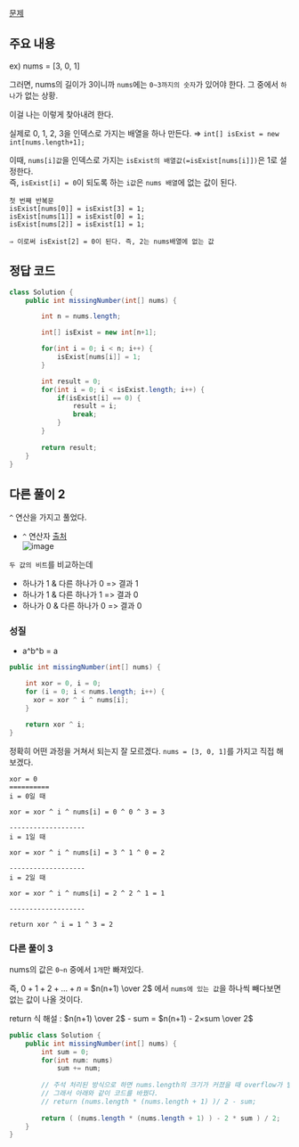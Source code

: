 [문제](https://leetcode.com/problems/missing-number/description/)

## 주요 내용

ex) nums = [3, 0, 1]

그러면, nums의 길이가 3이니까 `nums`에는 `0~3까지의 숫자`가 있어야 한다. 그 중에서 `하나`가 없는 상황. 

이걸 나는 이렇게 찾아내려 한다. 

실제로 0, 1, 2, 3을 인덱스로 가지는 배열을 하나 만든다. ⇒ `int[] isExist = new int[nums.length+1];`

이때, `nums[i]값`을 인덱스로 가지는 `isExist의 배열값(=isExist[nums[i]])`은 1로 설정한다.   
즉, `isExist[i] = 0`이 되도록 하는 `i값`은 `nums 배열`에 없는 값이 된다. 

```
첫 번째 반복문 
isExist[nums[0]] = isExist[3] = 1; 
isExist[nums[1]] = isExist[0] = 1; 
isExist[nums[2]] = isExist[1] = 1; 

⇒ 이로써 isExist[2] = 0이 된다. 즉, 2는 nums배열에 없는 값
```

## 정답 코드 
``` java
class Solution {
    public int missingNumber(int[] nums) {

        int n = nums.length; 

        int[] isExist = new int[n+1]; 

        for(int i = 0; i < n; i++) {
            isExist[nums[i]] = 1; 
        }

        int result = 0; 
        for(int i = 0; i < isExist.length; i++) {
            if(isExist[i] == 0) {
                result = i; 
                break;
            }
        }
        
        return result; 
    }
}
```

## 다른 풀이 2

`^` 연산을 가지고 풀었다. 

- `^` 연산자 [출처](https://staticclass.tistory.com/25)  
![image](https://user-images.githubusercontent.com/64796257/194265251-759a2951-85e1-434c-bbcc-caabef533462.png)

`두 값의 비트`를 비교하는데  
- 하나가 1 & 다른 하나가 0 => 결과 1   
- 하나가 1 & 다른 하나가 1 => 결과 0  
- 하나가 0 & 다른 하나가 0 => 결과 0  

### 성질
- a^b^b = a

``` java
public int missingNumber(int[] nums) {

    int xor = 0, i = 0;
    for (i = 0; i < nums.length; i++) {
      xor = xor ^ i ^ nums[i];
    }

    return xor ^ i;
}
```

정확히 어떤 과정을 거쳐서 되는지 잘 모르겠다. `nums = [3, 0, 1]`를 가지고 직접 해보겠다. 


```
xor = 0
==========
i = 0일 때 

xor = xor ^ i ^ nums[i] = 0 ^ 0 ^ 3 = 3

-------------------
i = 1일 때 

xor = xor ^ i ^ nums[i] = 3 ^ 1 ^ 0 = 2

-------------------
i = 2일 때 

xor = xor ^ i ^ nums[i] = 2 ^ 2 ^ 1 = 1

-------------------

return xor ^ i = 1 ^ 3 = 2
```

### 다른 풀이 3

nums의 값은 `0~n` 중에서 `1개`만 빠져있다. 

즉, $0 + 1 + 2 + ... + n$ = $n(n+1) \over 2$ 에서 `nums에 있는 값`을 하나씩 빼다보면 없는 값이 나올 것이다. 

return 식 해설 : $n(n+1) \over 2$ - sum = $n(n+1) - 2×sum \over 2$


``` java
public class Solution {
    public int missingNumber(int[] nums) {
        int sum = 0;
        for(int num: nums)
            sum += num;
      
        // 주석 처리된 방식으로 하면 nums.length의 크기가 커졌을 때 overflow가 발생한다. 
        // 그래서 아래와 같이 코드를 바꿨다. 
        // return (nums.length * (nums.length + 1) )/ 2 - sum;    
        
        return ( (nums.length * (nums.length + 1) ) - 2 * sum ) / 2;
    }
}
```








